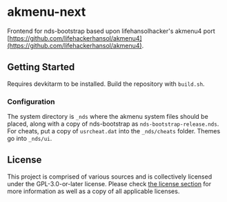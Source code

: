 # akmenu-next

Frontend for nds-bootstrap based upon lifehansolhacker's akmenu4 port [https://github.com/lifehackerhansol/akmenu4](https://github.com/lifehackerhansol/akmenu4).

## Getting Started

Requires devkitarm to be installed. Build the repository with `build.sh`.


### Configuration

The system directory is `_nds` where the akmenu system files should be placed, along with a copy of nds-bootstrap as `nds-bootstrap-release.nds`.
For cheats, put a copy of `usrcheat.dat` into the `_nds/cheats` folder. Themes go into `_nds/ui`.

## License

This project is comprised of various sources and is collectively licensed under the GPL-3.0-or-later license.
Please check [the license section](https://github.com/coderkei/akmenu-next/tree/main/licenses) for more information as well as a copy of all applicable licenses.
